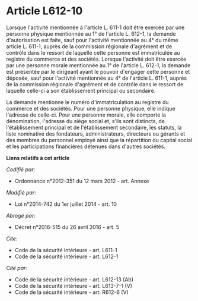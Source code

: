 # Article L612-10

Lorsque l'activité mentionnée à l'article L. 611-1 doit être exercée par une personne physique mentionnée au 1° de l'article
L. 612-1, la demande d'autorisation est faite, sauf pour l'activité mentionnée au 4° du même article L. 611-1, auprès de la
commission régionale d'agrément et de contrôle dans le ressort de laquelle cette personne est immatriculée au registre du
commerce et des sociétés. Lorsque l'activité doit être exercée par une personne morale mentionnée au 1° de l'article L.
612-1, la demande est présentée par le dirigeant ayant le pouvoir d'engager cette personne et déposée, sauf pour l'activité
mentionnée au 4° de l'article L. 611-1, auprès de la commission régionale d'agrément et de contrôle dans le ressort de
laquelle celle-ci a son établissement principal ou secondaire. 

La demande mentionne le numéro d'immatriculation au registre du commerce et des sociétés. Pour une personne physique, elle
indique l'adresse de celle-ci. Pour une personne morale, elle comporte la dénomination, l'adresse du siège social et, s'ils
sont distincts, de l'établissement principal et de l'établissement secondaire, les statuts, la liste nominative des
fondateurs, administrateurs, directeurs ou gérants et des membres du personnel employé ainsi que la répartition du capital
social et les participations financières détenues dans d'autres sociétés.

**Liens relatifs à cet article**

_Codifié par_:

  - Ordonnance n°2012-351 du 12 mars 2012 - art. Annexe

_Modifié par_:

  - Loi n°2014-742 du 1er juillet 2014 - art. 10

_Abrogé par_:

  - Décret n°2016-515 du 26 avril 2016 - art. 5

_Cite_:

  - Code de la sécurité intérieure - art. L611-1
  - Code de la sécurité intérieure - art. L612-1

_Cité par_:

  - Code de la sécurité intérieure - art. L612-13 (Ab)
  - Code de la sécurité intérieure - art. L613-7-1 (V)
  - Code de la sécurité intérieure - art. R612-6 (V)
